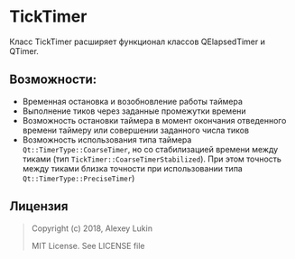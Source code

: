# TickTimer
Класс TickTimer расширяет функционал классов QElapsedTimer и QTimer.
## Возможности:
+ Временная остановка и возобновление работы таймера  
+ Выполнение тиков через заданные промежутки времени  
+ Возможность остановки таймера в момент окончания отведенного времени таймеру или совершении заданного числа тиков  
+ Возможность использования типа таймера ``Qt::TimerType::CoarseTimer``, но со стабилизацией времени между тиками (тип ``TickTimer::CoarseTimerStabilized``). При этом точность между тиками близка точности при использовании типа ``Qt::TimerType::PreciseTimer``)
## Лицензия
> Copyright (c) 2018, Alexey Lukin
>
> MIT License. See LICENSE file